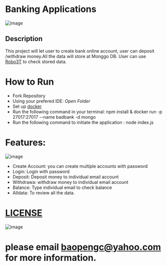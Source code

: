 # Banking Applications 
![image](https://securecdn.pymnts.com/wp-content/uploads/2019/07/shutterstock_1150180799-768x359.jpg)
## Description 

This project will let user to create bank online account, user can deposit /withdraw money.All the data will store at Monggo DB. User can use [Robo3T](https://robomongo.org/download) to check stored data.

# How to Run
- Fork Repository
- Using your prefered IDE: *Open Folder*
- Set up [docker](https://docs.docker.com/get-started/)
- Run the following command in your terminal: npm install & docker run -p 27017:27017 --name badbank -d mongo
- Run the following command to initiate the application : node index.js


# Features:
![image](https://user-images.githubusercontent.com/103148961/204711153-0d044022-cf92-4ab8-bf4c-9fa2ede89a9f.png)

- Create Account: you can create multiple accounts with password 
- Login: Login with password 
- Deposit: Deposit money to individual email account 
- Withdrawa: withdraw  money to individual email account
- Balance: Type individual email to check balance 
- Alldata: To review all the data.

# [LICENSE](https://github.com/CBP2022/Banking-Application/blob/main/LICENSE)
![image](https://user-images.githubusercontent.com/103148961/204712187-2e56bf42-d211-406e-a7c0-94efbb23be7b.png)

# please email baopengc@yahoo.com for more information.
